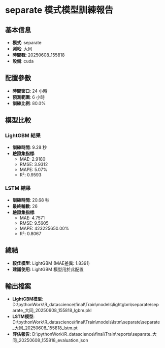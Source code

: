 
# separate 模式模型訓練報告

## 基本信息
- **模式**: separate
- **測站**: 大同
- **時間戳**: 20250608_155818
- **設備**: cuda

## 配置參數
- **時間窗口**: 24 小時
- **預測範圍**: 6 小時
- **訓練比例**: 80.0%

## 模型比較

### LightGBM 結果

- **訓練時間**: 9.28 秒
- **驗證集指標**:
  - MAE: 2.9180
  - RMSE: 3.9312
  - MAPE: 5.07%
  - R²: 0.9593

### LSTM 結果

- **訓練時間**: 20.68 秒
- **最終輪數**: 26
- **驗證集指標**:
  - MAE: 4.7571
  - RMSE: 9.5605
  - MAPE: 423225650.00%
  - R²: 0.8067

## 總結

- **較佳模型**: LightGBM (MAE差異: 1.8391)
- **建議使用**: LightGBM 模型用於此配置


## 輸出檔案
- **LightGBM模型**: D:\pythonWork\R_datascience\final\Train\models\lightgbm\separate\separate_大同_20250608_155818_lgbm.pkl
- **LSTM模型**: D:\pythonWork\R_datascience\final\Train\models\lstm\separate\separate_大同_20250608_155818_lstm.pt
- **評估報告**: D:\pythonWork\R_datascience\final\Train\reports\separate_大同_20250608_155818_evaluation.json
